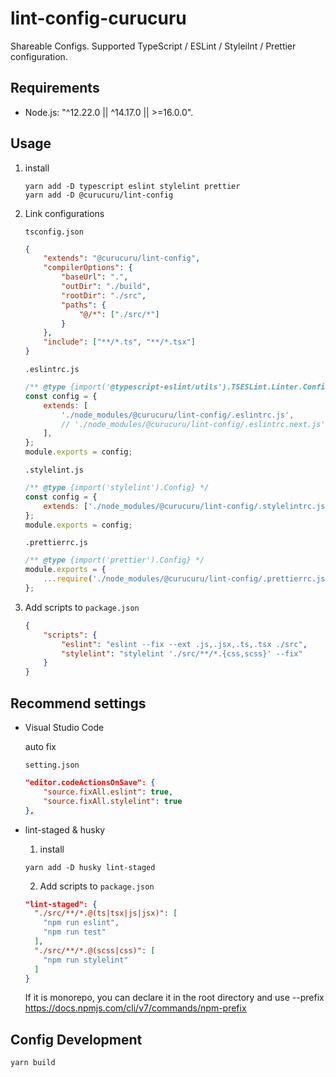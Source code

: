 # lint-config-curucuru

Shareable Configs.
Supported TypeScript / ESLint / Styleilnt / Prettier configuration.

## Requirements

-   Node.js: "^12.22.0 || ^14.17.0 || >=16.0.0".

## Usage

1. install

    ```
    yarn add -D typescript eslint stylelint prettier
    yarn add -D @curucuru/lint-config
    ```

2. Link configurations

    `tsconfig.json`

    ```json
    {
        "extends": "@curucuru/lint-config",
        "compilerOptions": {
            "baseUrl": ".",
            "outDir": "./build",
            "rootDir": "./src",
            "paths": {
                "@/*": ["./src/*"]
            }
        },
        "include": ["**/*.ts", "**/*.tsx"]
    }
    ```

    `.eslintrc.js`

    ```js
    /** @type {import('@typescript-eslint/utils').TSESLint.Linter.Config} */
    const config = {
        extends: [
            './node_modules/@curucuru/lint-config/.eslintrc.js',
            // './node_modules/@curucuru/lint-config/.eslintrc.next.js', // for next.js
        ],
    };
    module.exports = config;
    ```

    `.stylelint.js`

    ```js
    /** @type {import('stylelint').Config} */
    const config = {
        extends: ['./node_modules/@curucuru/lint-config/.stylelintrc.js'],
    };
    module.exports = config;
    ```

    `.prettierrc.js`

    ```js
    /** @type {import('prettier').Config} */
    module.exports = {
        ...require('./node_modules/@curucuru/lint-config/.prettierrc.js'),
    };
    ```

3. Add scripts to `package.json`

    ```json
    {
        "scripts": {
            "eslint": "eslint --fix --ext .js,.jsx,.ts,.tsx ./src",
            "stylelint": "stylelint './src/**/*.{css,scss}' --fix"
        }
    }
    ```

## Recommend settings

-   Visual Studio Code

    auto fix

    `setting.json`

    ```json
    "editor.codeActionsOnSave": {
        "source.fixAll.eslint": true,
        "source.fixAll.stylelint": true
    },
    ```

-   lint-staged & husky

    1. install

    ```
    yarn add -D husky lint-staged
    ```

    2. Add scripts to `package.json`

    ```json
    "lint-staged": {
      "./src/**/*.@(ts|tsx|js|jsx)": [
        "npm run eslint",
        "npm run test"
      ],
      "./src/**/*.@(scss|css)": [
        "npm run stylelint"
      ]
    }
    ```

    If it is monorepo, you can declare it in the root directory and use --prefix
    https://docs.npmjs.com/cli/v7/commands/npm-prefix

## Config Development

```
yarn build
```
